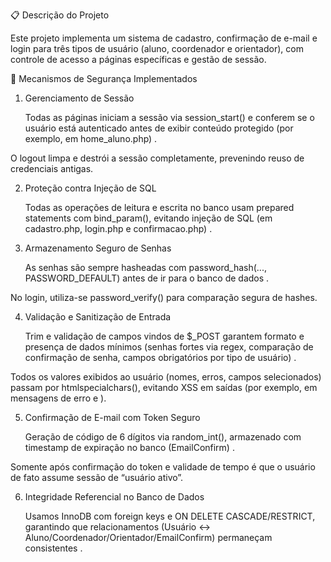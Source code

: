 📋 Descrição do Projeto

Este projeto implementa um sistema de cadastro, confirmação de e-mail e login para três tipos de usuário (aluno, coordenador e orientador), com controle de acesso a páginas específicas e gestão de sessão.

🔐 Mecanismos de Segurança Implementados

1. Gerenciamento de Sessão

    Todas as páginas iniciam a sessão via session_start() e conferem se o usuário está autenticado antes de exibir conteúdo protegido (por exemplo, em home_aluno.php) .

O logout limpa e destrói a sessão completamente, prevenindo reuso de credenciais antigas.

2. Proteção contra Injeção de SQL

    Todas as operações de leitura e escrita no banco usam prepared statements com bind_param(), evitando injeção de SQL (em cadastro.php, login.php e confirmacao.php) .

3. Armazenamento Seguro de Senhas

    As senhas são sempre hasheadas com password_hash(..., PASSWORD_DEFAULT) antes de ir para o banco de dados .

No login, utiliza-se password_verify() para comparação segura de hashes.

4. Validação e Sanitização de Entrada

    Trim e validação de campos vindos de $_POST garantem formato e presença de dados mínimos (senhas fortes via regex, comparação de confirmação de senha, campos obrigatórios por tipo de usuário) .

Todos os valores exibidos ao usuário (nomes, erros, campos selecionados) passam por htmlspecialchars(), evitando XSS em saídas (por exemplo, em mensagens de erro e <?= htmlspecialchars(...) ?>).

5. Confirmação de E-mail com Token Seguro

    Geração de código de 6 dígitos via random_int(), armazenado com timestamp de expiração no banco (EmailConfirm) .

Somente após confirmação do token e validade de tempo é que o usuário de fato assume sessão de “usuário ativo”.

6. Integridade Referencial no Banco de Dados

    Usamos InnoDB com foreign keys e ON DELETE CASCADE/RESTRICT, garantindo que relacionamentos (Usuário ↔ Aluno/Coordenador/Orientador/EmailConfirm) permaneçam consistentes .
